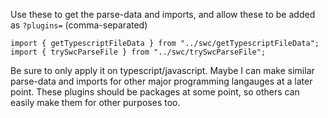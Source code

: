 Use these to get the parse-data and imports, and allow these to be added as `?plugins=` (comma-separated)

```
import { getTypescriptFileData } from "../swc/getTypescriptFileData";
import { trySwcParseFile } from "../swc/trySwcParseFile";
```

Be sure to only apply it on typescript/javascript. Maybe I can make similar parse-data and imports for other major programming langauges at a later point. These plugins should be packages at some point, so others can easily make them for other purposes too.
